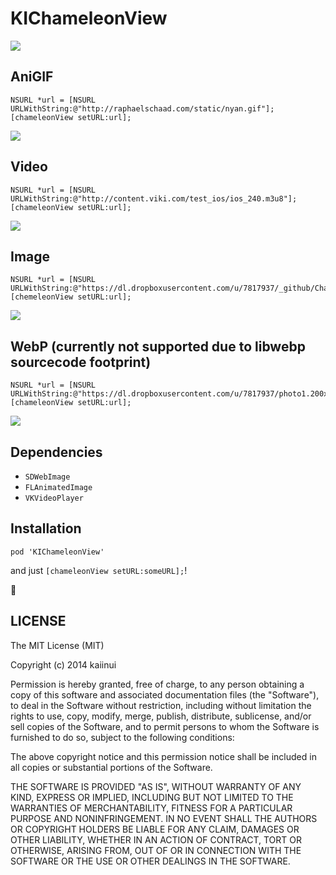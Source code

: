KIChameleonView
===============

![](http://img.shields.io/cocoapods/v/KIChameleonView.svg?style=flat)

AniGIF
---

```objc
NSURL *url = [NSURL URLWithString:@"http://raphaelschaad.com/static/nyan.gif"];
[chameleonView setURL:url];
```

![](http://raphaelschaad.com/static/nyan.gif)

Video
---

```objc
NSURL *url = [NSURL URLWithString:@"http://content.viki.com/test_ios/ios_240.m3u8"];
[chameleonView setURL:url];
```

![](https://camo.githubusercontent.com/4258638f03f72effdd2e540b359bab11287fe289/687474703a2f2f656e67696e656572696e672e76696b692e636f6d2f696d616765732f626c6f672f766964656f5f706c617965725f72756e6e696e675f6d616e2e6a7067)

Image
---

```objc
NSURL *url = [NSURL URLWithString:@"https://dl.dropboxusercontent.com/u/7817937/_github/ChameleonView.jpg"];
[chemeleonView setURL:url];
```

![](https://dl.dropboxusercontent.com/u/7817937/_github/ChameleonView.jpg)

WebP (currently not supported due to libwebp sourcecode footprint)
---

```objc
NSURL *url = [NSURL URLWithString:@"https://dl.dropboxusercontent.com/u/7817937/photo1.200x.raw.webp"];
[chameleonView setURL:url];
```

![](https://dl.dropboxusercontent.com/u/7817937/nameko.jpg)

Dependencies
---

- `SDWebImage`
- `FLAnimatedImage`
- `VKVideoPlayer`

Installation
---

`pod 'KIChameleonView'`

and just `[chameleonView setURL:someURL];`!

:sushi:

LICENSE
---

The MIT License (MIT)

Copyright (c) 2014 kaiinui

Permission is hereby granted, free of charge, to any person obtaining a copy
of this software and associated documentation files (the "Software"), to deal
in the Software without restriction, including without limitation the rights
to use, copy, modify, merge, publish, distribute, sublicense, and/or sell
copies of the Software, and to permit persons to whom the Software is
furnished to do so, subject to the following conditions:

The above copyright notice and this permission notice shall be included in all
copies or substantial portions of the Software.

THE SOFTWARE IS PROVIDED "AS IS", WITHOUT WARRANTY OF ANY KIND, EXPRESS OR
IMPLIED, INCLUDING BUT NOT LIMITED TO THE WARRANTIES OF MERCHANTABILITY,
FITNESS FOR A PARTICULAR PURPOSE AND NONINFRINGEMENT. IN NO EVENT SHALL THE
AUTHORS OR COPYRIGHT HOLDERS BE LIABLE FOR ANY CLAIM, DAMAGES OR OTHER
LIABILITY, WHETHER IN AN ACTION OF CONTRACT, TORT OR OTHERWISE, ARISING FROM,
OUT OF OR IN CONNECTION WITH THE SOFTWARE OR THE USE OR OTHER DEALINGS IN THE
SOFTWARE.
